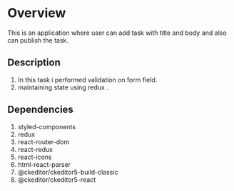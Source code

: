 # Overview
This is an application where user can add task with title and body and also can publish the task.

## Description
1. In this task i performed validation on form field.
2. maintaining state using redux .

## Dependencies
1. styled-components
2. redux
3. react-router-dom
4. react-redux
5. react-icons
6. html-react-parser
7. @ckeditor/ckeditor5-build-classic
8. @ckeditor/ckeditor5-react
